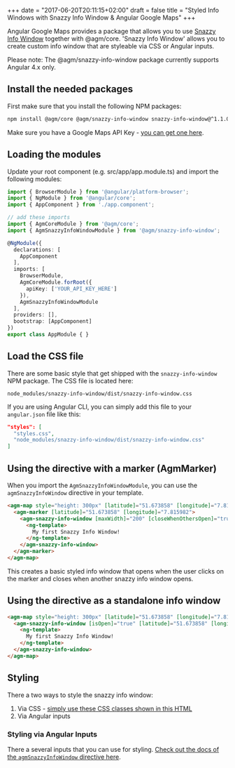 +++
date = "2017-06-20T20:11:15+02:00"
draft = false
title = "Styled Info Windows with Snazzy Info Window & Angular Google Maps"
+++

Angular Google Maps provides a package that allows you to use [Snazzy Info Window](https://github.com/atmist/snazzy-info-window) together with @agm/core. 'Snazzy Info Window' allows you to create custom info window that are styleable via CSS or Angular inputs.

Please note: The @agm/snazzy-info-window package currently supports Angular 4.x only.

## Install the needed packages
First make sure that you install the following NPM packages:

```bash
npm install @agm/core @agm/snazzy-info-window snazzy-info-window@^1.1.0
```

Make sure you have a Google Maps API Key - [you can get one here](https://developers.google.com/maps/documentation/javascript/get-api-key?hl=de).

## Loading the modules

Update your root component (e.g. src/app/app.module.ts) and import the following modules:

```typescript
import { BrowserModule } from '@angular/platform-browser';
import { NgModule } from '@angular/core';
import { AppComponent } from './app.component';

// add these imports
import { AgmCoreModule } from '@agm/core';
import { AgmSnazzyInfoWindowModule } from '@agm/snazzy-info-window';

@NgModule({
  declarations: [
    AppComponent
  ],
  imports: [
    BrowserModule,
    AgmCoreModule.forRoot({
      apiKey: ['YOUR_API_KEY_HERE']
    }),
    AgmSnazzyInfoWindowModule
  ],
  providers: [],
  bootstrap: [AppComponent]
})
export class AppModule { }
```

## Load the CSS file

There are some basic style that get shipped with the `snazzy-info-window` NPM package. The CSS file is located here:

```
node_modules/snazzy-info-window/dist/snazzy-info-window.css
```

If you are using Angular CLI, you can simply add this file to your `angular.json` file like this:

```json
"styles": [
  "styles.css",
  "node_modules/snazzy-info-window/dist/snazzy-info-window.css"
]
```

## Using the directive with a marker (AgmMarker)

When you import the `AgmSnazzyInfoWindowModule`, you can use the `agmSnazzyInfoWindow` directive in your template.


```html
<agm-map style="height: 300px" [latitude]="51.673858" [longitude]="7.815982">
  <agm-marker [latitude]="51.673858" [longitude]="7.815982">
    <agm-snazzy-info-window [maxWidth]="200" [closeWhenOthersOpen]="true">
      <ng-template>
        My first Snazzy Info Window!
      </ng-template>
    </agm-snazzy-info-window>
  </agm-marker>
</agm-map>
```

This creates a basic styled info window that opens when the user clicks on the marker and closes when another snazzy info window opens.

## Using the directive as a standalone info window


```html
<agm-map style="height: 300px" [latitude]="51.673858" [longitude]="7.815982">
  <agm-snazzy-info-window [isOpen]="true" [latitude]="51.673858" [longitude]="7.815982" [closeWhenOthersOpen]="true">
    <ng-template>
      My first Snazzy Info Window!
    </ng-template>
  </agm-snazzy-info-window>
</agm-map>
```

## Styling
There a two ways to style the snazzy info window:
1. Via CSS - [simply use these CSS classes shown in this HTML](https://github.com/atmist/snazzy-info-window#html-structure)
1. Via Angular inputs

### Styling via Angular Inputs

There a several inputs that you can use for styling. [Check out the docs of the `agmSnazzyInfoWindow` directive here](https://angular-maps.com/api-docs/agm-snazzy-info-window/components/AgmSnazzyInfoWindow). 
